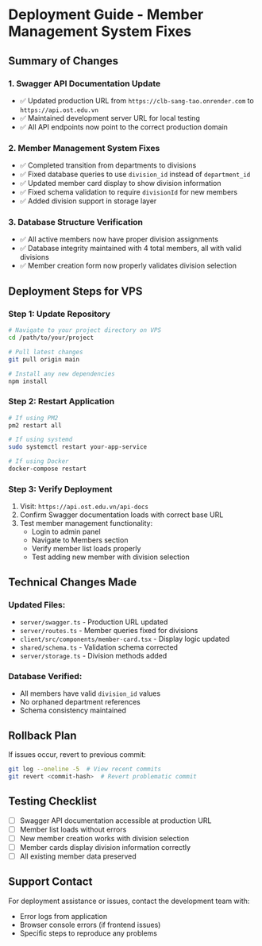 # Deployment Guide - Member Management System Fixes

## Summary of Changes

### 1. Swagger API Documentation Update
- ✅ Updated production URL from `https://clb-sang-tao.onrender.com` to `https://api.ost.edu.vn`
- ✅ Maintained development server URL for local testing
- ✅ All API endpoints now point to the correct production domain

### 2. Member Management System Fixes
- ✅ Completed transition from departments to divisions
- ✅ Fixed database queries to use `division_id` instead of `department_id`
- ✅ Updated member card display to show division information
- ✅ Fixed schema validation to require `divisionId` for new members
- ✅ Added division support in storage layer

### 3. Database Structure Verification
- ✅ All active members now have proper division assignments
- ✅ Database integrity maintained with 4 total members, all with valid divisions
- ✅ Member creation form now properly validates division selection

## Deployment Steps for VPS

### Step 1: Update Repository
```bash
# Navigate to your project directory on VPS
cd /path/to/your/project

# Pull latest changes
git pull origin main

# Install any new dependencies
npm install
```

### Step 2: Restart Application
```bash
# If using PM2
pm2 restart all

# If using systemd
sudo systemctl restart your-app-service

# If using Docker
docker-compose restart
```

### Step 3: Verify Deployment
1. Visit: `https://api.ost.edu.vn/api-docs`
2. Confirm Swagger documentation loads with correct base URL
3. Test member management functionality:
   - Login to admin panel
   - Navigate to Members section
   - Verify member list loads properly
   - Test adding new member with division selection

## Technical Changes Made

### Updated Files:
- `server/swagger.ts` - Production URL updated
- `server/routes.ts` - Member queries fixed for divisions
- `client/src/components/member-card.tsx` - Display logic updated
- `shared/schema.ts` - Validation schema corrected
- `server/storage.ts` - Division methods added

### Database Verified:
- All members have valid `division_id` values
- No orphaned department references
- Schema consistency maintained

## Rollback Plan
If issues occur, revert to previous commit:
```bash
git log --oneline -5  # View recent commits
git revert <commit-hash>  # Revert problematic commit
```

## Testing Checklist
- [ ] Swagger API documentation accessible at production URL
- [ ] Member list loads without errors
- [ ] New member creation works with division selection
- [ ] Member cards display division information correctly
- [ ] All existing member data preserved

## Support Contact
For deployment assistance or issues, contact the development team with:
- Error logs from application
- Browser console errors (if frontend issues)
- Specific steps to reproduce any problems